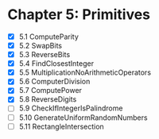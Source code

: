 # Chapter 5: Primitives

- [x] 5.1 ComputeParity
- [x] 5.2 SwapBits
- [x] 5.3 ReverseBits
- [x] 5.4 FindClosestInteger
- [x] 5.5 MultiplicationNoArithmeticOperators
- [x] 5.6 ComputerDivision
- [x] 5.7 ComputePower
- [x] 5.8 ReverseDigits
- [ ] 5.9 CheckIfIntegerIsPalindrome
- [ ] 5.10 GenerateUniformRandomNumbers
- [ ] 5.11 RectangleIntersection